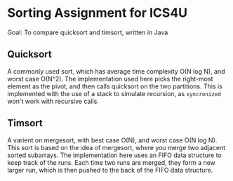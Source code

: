 # Sorting Assignment for ICS4U

Goal: To compare quicksort and timsort, written in Java

## Quicksort

A commonly used sort, which has average time complexity O(N log N), and worst case O(N^2).
The implementation used here picks the right-most element as the pivot, and then calls quicksort on the two partitions.
This is implemented with the use of a stack to simulate recursion, as `syncronized` won't work with recursive calls.

## Timsort

A varient on mergesort, with best case O(N), and worst case O(N log N).
This sort is based on the idea of mergesort, where you merge two adjacent sorted subarrays.
The implementation here uses an FIFO data structure to keep track of the runs.
Each time two runs are merged, they form a new larger run, which is then pushed to the back of the FIFO data structure.
